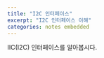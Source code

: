 ```yaml
---
title: "I2C 인터페이스"
excerpt: "I2C 인터페이스 이해"
categories: notes embedded
---
```


IIC(I2C) 인터페이스를 알아봅시다.